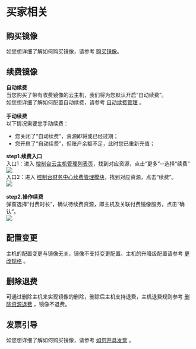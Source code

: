 <a name="WLveb"></a>
# 买家相关
<a name="QhDUH"></a>
## 购买镜像
如您想详细了解如何购买镜像，请参考 [购买镜像](/umarketplace/fast/purchaseimage)。
<a name="KwypH"></a>
## 续费镜像
**自动续费**<br />当您购买了带有收费镜像的云主机，我们将为您默认开启“自动续费”。<br />如您想详细了解如何配置自动续费，请参考 [自动续费管理](https://docs.ucloud.cn/renew/autorenew) 。<br /><br />**手动续费**<br />以下情况需要您手动续费：
- 您关闭了“自动续费”，资源即将或已经过期；
- 您开启了“自动续费”，但账户余额不足，此时您已重新充值；<br />

**step1.续费入口**<br />入口1：进入 [控制台云主机管理列表页](https://console.ucloud.cn/uhost/uhost?hpc=false&gpu=false)，找到对应资源，点击“更多”--选择“续费”<br />![](/umarketplace/images/%E7%BB%AD%E8%B4%B9%E5%85%A5%E5%8F%A3.png)<br />入口2：进入 [控制台财务中心续费管理模块](https://console.ucloud.cn/uaccount/batch_renew)，找到对应资源，点击“续费”。<br />![](/umarketplace/images/%E8%B4%A2%E5%8A%A1%E4%B8%AD%E5%BF%83.png)<br /><br />**step2.操作续费**<br />弹窗选择“付费时长”，确认待续费资源，即主机及关联付费镜像服务，点击“确认”。 <br />![](/umarketplace/images/%E7%BB%AD%E8%B4%B9%E6%97%B6%E9%95%BF.png) <br />
<a name="J8KFH"></a>
## 配置变更
主机的配置变更与镜像无关，镜像不支持变更配置。主机的升降级配置请参考 [更改规格](https://docs.ucloud.cn/uhost/guide/common?id=%e6%9b%b4%e6%94%b9%e8%a7%84%e6%a0%bc) 。
<a name="d8MH6"></a>
## 删除退费
可通过删除主机来实现镜像的删除，删除后主机支持退费，主机退费规则参考 [删除资源退费](https://docs.ucloud.cn/charge/refund) ，镜像不退费。
<a name="fKbXC"></a>
## 发票引导
如您想详细了解如何购买镜像，请参考 [如何开具发票](https://docs.ucloud.cn/invoice/apply) 。
